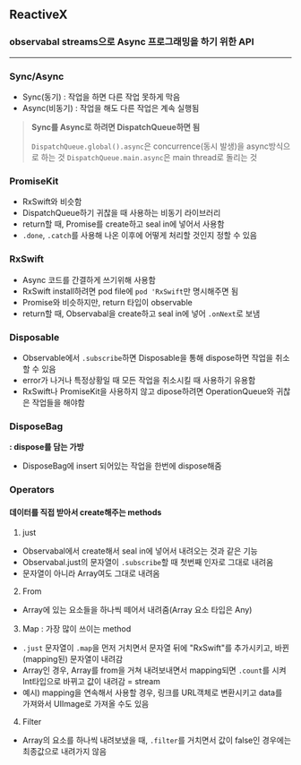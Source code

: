 ## ReactiveX
###  observabal streams으로 Async 프로그래밍을 하기 위한 API

---

### Sync/Async

- Sync(동기) : 작업을 하면 다른 작업 못하게 막음
- Async(비동기) : 작업을 해도 다른 작업은 계속 실행됨

> **Sync를 Async로 하려면 DispatchQueue하면 됨**
>
> `DispatchQueue.global().async`은 concurrence(동시 발생)을 async방식으로 하는 것
> `DispatchQueue.main.async`은 main thread로 돌리는 것

### PromiseKit

- RxSwift와 비슷함
- DispatchQueue하기 귀찮을 때 사용하는 비동기 라이브러리
- return할 때, Promise를 create하고 seal in에 넣어서 사용함
- `.done`, `.catch`를 사용해 나온 이후에 어떻게 처리할 것인지 정할 수 있음

### RxSwift

- Async 코드를 간결하게 쓰기위해 사용함
- RxSwift install하려면 pod file에 `pod 'RxSwift`만 명시해주면 됨
- Promise와 비슷하지만, return 타입이 observable
- return할 때, Observabal을 create하고 seal in에 넣어 `.onNext`로 보냄

### Disposable

- Observable에서 `.subscribe`하면 Disposable을 통해 dispose하면 작업을 취소할 수 있음
- error가 나거나 특정상황일 때 모든 작업을 취소시킬 때 사용하기 유용함
- RxSwift나 PromiseKit을 사용하지 않고 dipose하려면 OperationQueue와 귀찮은 작업들을 해야함

### DisposeBag
**: dispose를 담는 가방**

- DisposeBag에 insert 되어있는 작업을 한번에 dispose해줌

### Operators

#### 데이터를 직접 받아서 create해주는 methods

1. just

- Observabal에서 create해서 seal in에 넣어서 내려오는 것과 같은 기능
- Observabal.just의 문자열이 `.subscribe`할 때 첫번째 인자로 그대로 내려옴
- 문자열이 아니라 Array여도 그대로 내려옴

2. From

- Array에 있는 요소들을 하나씩 떼어서 내려줌(Array 요소 타입은 Any)

3. Map : 가장 많이 쓰이는 method

- `.just` 문자열이 `.map`을 먼저 거치면서 문자열 뒤에 "RxSwift"를 추가시키고, 바뀐(mapping된) 문자열이 내려감
- Array인 경우, Array를 from을 거쳐 내려보내면서 mapping되면 `.count`를 시켜 Int타입으로 바뀌고 값이 내려감 = stream
- 예시) mapping을 연속해서 사용할 경우, 링크를 URL객체로 변환시키고 data를 가져와서 UIImage로 가져올 수도 있음

4. Filter

- Array의 요소를 하나씩 내려보냈을 때, `.filter`를 거치면서 값이 false인 경우에는 최종값으로 내려가지 않음
